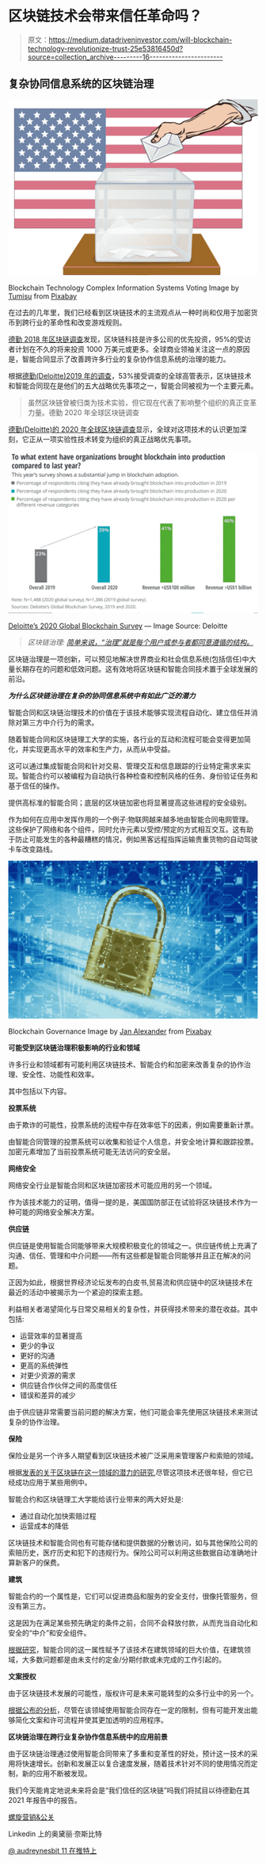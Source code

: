 # 区块链技术会带来信任革命吗？

> 原文：<https://medium.datadriveninvestor.com/will-blockchain-technology-revolutionize-trust-25e53816450d?source=collection_archive---------16----------------------->

## **复杂协同信息系统的区块链治理**

![](img/a8ecabc1a6f458ba9f7e411e58129987.png)

Blockchain Technology Complex Information Systems Voting Image by [Tumisu](https://pixabay.com/users/tumisu-148124/?utm_source=link-attribution&utm_medium=referral&utm_campaign=image&utm_content=4745282) from [Pixabay](https://pixabay.com/?utm_source=link-attribution&utm_medium=referral&utm_campaign=image&utm_content=4745282)

在过去的几年里，我们已经看到区块链技术的主流观点从一种时尚和仅用于加密货币到跨行业的革命性和改变游戏规则。

[德勤 2018 年区块链调查](https://www2.deloitte.com/content/dam/Deloitte/cz/Documents/financial-services/cz-2018-deloitte-global-blockchain-survey.pdf)发现，区块链科技是许多公司的优先投资，95%的受访者计划在不久的将来投资 1000 万美元或更多。全球商业领袖关注这一点的原因是，智能合同显示了改善跨许多行业的复杂协作信息系统的治理的能力。

根据[德勤(Deloitte)2019 年的调查](https://www2.deloitte.com/content/dam/Deloitte/se/Documents/risk/DI_2019-global-blockchain-survey.pdf)，53%接受调查的全球高管表示，区块链技术和智能合同现在是他们的五大战略优先事项之一，智能合同被视为一个主要元素。

> 虽然区块链曾被归类为技术实验，但它现在代表了影响整个组织的真正变革力量。德勤 2020 年全球区块链调查

[德勤(Deloitte)的 2020 年全球区块链调查](https://www2.deloitte.com/us/en/insights/topics/understanding-blockchain-potential/global-blockchain-survey.html)显示，全球对这项技术的认识更加深刻，它正从一项实验性技术转变为组织的真正战略优先事项。

![](img/130253eacf2d28807cfa8277811cf811.png)

[Deloitte’s 2020 Global Blockchain Survey](https://www2.deloitte.com/us/en/insights/topics/understanding-blockchain-potential/global-blockchain-survey.html) — Image Source: Deloitte

> *区块链治理:* [*简单来说，“治理”就是每个用户或参与者都同意遵循的结构。*](https://blockgeeks.com/guides/what-is-blockchain-governance-ultimate-beginners-guide/)

区块链治理是一项创新，可以预见地解决世界商业和社会信息系统(包括信任)中大量长期存在的问题和低效问题。这有效地将区块链和智能合同技术置于全球发展的前沿。

***为什么区块链治理在复杂的协同信息系统中有如此广泛的潜力***

智能合同和区块链治理技术的价值在于该技术能够实现流程自动化、建立信任并消除对第三方中介行为的需求。

随着智能合同和区块链理工大学的实施，各行业的互动和流程可能会变得更加简化，并实现更高水平的效率和生产力，从而从中受益。

这可以通过集成智能合同和针对交易、管理交互和信息跟踪的行业特定需求来实现。智能合约可以被编程为自动执行各种检查和控制风格的任务、身份验证任务和基于信任的操作。

提供高标准的智能合同；底层的区块链加密也将显著提高这些进程的安全级别。

作为如何在应用中发挥作用的一个例子:物联网越来越多地由智能合同电网管理。这些保护了网络和各个组件，同时允许元素以受控/预定的方式相互交互。这有助于防止可能发生的各种最糟糕的情况，例如黑客远程指挥运输贵重货物的自动驾驶卡车改变路线。

![](img/414953f6c1626e7aa1a861266e0fb704.png)

Blockchain Governance Image by [Jan Alexander](https://pixabay.com/users/janbaby-3005373/?utm_source=link-attribution&utm_medium=referral&utm_campaign=image&utm_content=2168233) from [Pixabay](https://pixabay.com/?utm_source=link-attribution&utm_medium=referral&utm_campaign=image&utm_content=2168233)

**可能受到区块链治理积极影响的行业和领域**

许多行业和领域都有可能利用区块链技术、智能合约和加密来改善复杂的协作治理、安全性、功能性和效率。

其中包括以下内容。

**投票系统**

由于欺诈的可能性，投票系统的流程中存在效率低下的因素，例如需要重新计票。

由智能合同管理的投票系统可以收集和验证个人信息，并安全地计算和跟踪投票。加密元素增加了当前投票系统可能无法访问的安全层。

**网络安全**

网络安全行业是智能合同和区块链加密技术可能应用的另一个领域。

作为该技术能力的证明，值得一提的是，美国国防部正在试验将区块链技术作为一种可能的网络安全解决方案。

**供应链**

供应链是使用智能合同能够带来大规模积极变化的领域之一。供应链传统上充满了沟通、信任、管理和中介问题——所有这些都是智能合同能够并且正在解决的问题。

正因为如此，根据世界经济论坛发布的白皮书,贸易流和供应链中的区块链技术在最近的活动中被揭示为一个紧迫的探索主题。

利益相关者渴望简化与日常交易相关的复杂性，并获得技术带来的潜在收益。其中包括:

*   运营效率的显著提高
*   更少的争议
*   更好的沟通
*   更高的系统弹性
*   对更少资源的需求
*   供应链合作伙伴之间的高度信任
*   错误和差异的减少

由于供应链非常需要当前问题的解决方案，他们可能会率先使用区块链技术来测试复杂的协作治理。

**保险**

保险业是另一个许多人期望看到区块链技术被广泛采用来管理客户和索赔的领域。

根据[发表的关于区块链在这一领域的潜力的研究](https://www.researchgate.net/publication/323298791_Blockchain_and_Smart_Contracts_for_Insurance_Is_the_Technology_Mature_Enough),尽管这项技术还很年轻，但它已经成功应用于某些用例中。

智能合约和区块链理工大学能给该行业带来的两大好处是:

*   通过自动化加快索赔过程
*   运营成本的降低

区块链技术和智能合同也有可能存储和提供数据的分散访问，如与其他保险公司的索赔历史，医疗历史和犯下的违规行为。保险公司可以利用这些数据自动准确地计算新客户的保费。

**建筑**

智能合约的一个属性是，它们可以促进商品和服务的安全支付，很像托管服务，但没有第三方。

这是因为在满足某些预先确定的条件之前，合同不会释放付款，从而充当自动化和安全的“中介”和安全组件。

[根据研究](https://www.researchgate.net/publication/329363162_Smart_Contracts_in_Construction_Industry)，智能合同的这一属性赋予了该技术在建筑领域的巨大价值，在建筑领域，大多数问题都是由未支付的定金/分期付款或未完成的工作引起的。

**文案授权**

由于区块链技术发展的可能性，版权许可是未来可能转型的众多行业中的另一个。

[根据公布的分析](https://academic.oup.com/ijlit/article/26/4/311/5106727)，尽管在该领域使用智能合同存在一定的限制，但有可能开发出能够简化文案和许可流程并使其更加透明的应用程序。

**区块链治理在跨行业复杂协作信息系统中的应用前景**

由于区块链治理通过使用智能合同带来了多重和变革性的好处，预计这一技术的采用将快速增长。创新和发展正以复合速度发展，随着技术针对不同的使用情况而定制，新的应用不断被发现。

我们今天能肯定地说未来将会是“我们信任的区块链”吗我们将拭目以待德勤在其 2021 年报告中的报告。

[螺旋营销&公关](http://www.spinspirational.com/)

Linkedin 上的奥黛丽·奈斯比特

[@ audreynesbit 11 在推特上](https://twitter.com/AudreyNesbitt11)